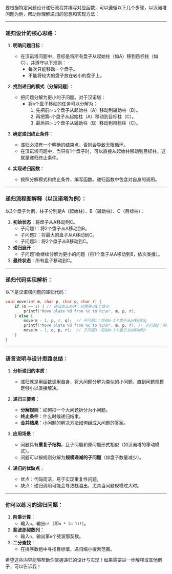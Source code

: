要根据特定问题设计递归流程并编写对应函数，可以遵循以下几个步骤，以汉诺塔问题为例，帮助你理解递归的思想和实现方法：

---

### **递归设计的核心思路：**
1. **明确问题目标**：
   - 在汉诺塔问题中，目标是将所有盘子从起始柱（如A）移到目标柱（如C），并遵守以下规则：
     - 每次只能移动一个盘子。
     - 不能将较大的盘子放在较小的盘子上。
   
2. **找到递归的模式（分解问题）**：
   - 把问题分解为更小的子问题。对于汉诺塔：
     - 将`n`个盘子移动的任务可以分解为：
       1. 先把前`n-1`个盘子从起始柱（A）移动到辅助柱（B）。
       2. 再把第`n`个盘子从起始柱（A）移动到目标柱（C）。
       3. 最后把`n-1`个盘子从辅助柱（B）移动到目标柱（C）。

3. **确定递归终止条件**：
   - 递归必须有一个明确的结束点，否则会导致无限循环。
   - 在汉诺塔问题中，当只有1个盘子时，可以直接从起始柱移动到目标柱，这就是递归终止条件。

4. **实现递归函数**：
   - 按照分解模式和终止条件，编写函数。递归函数中包含对自身的调用。

---

### **递归流程图解释（以汉诺塔为例）：**
以3个盘子为例，柱子分别是A（起始柱）、B（辅助柱）、C（目标柱）：
1. **初始状态**：将盘子从A移动到C。
   - 子问题1：将2个盘子从A移动到B。
   - 子问题2：将最大的盘子从A移动到C。
   - 子问题3：将2个盘子从B移动到C。
2. **递归展开**：
   - 子问题1会继续分解为更小的问题（将1个盘子从A移动到B，依次类推）。
3. **最终状态**：所有盘子移动到C。

---

### **递归代码实现解析**：
以下是汉诺塔问题的递归代码：
```c
void move(int m, char p, char q, char r) {
    if (m == 1) { // 递归终止条件：只需移动1个盘子
        printf("Move plate %d from %c to %c\n", m, p, r);
    } else {
        move(m - 1, p, r, q);  // 子问题1：将前m-1个盘子从p移动到q
        printf("Move plate %d from %c to %c\n", m, p, r); // 子问题2：将第m个盘子从p移动到r
        move(m - 1, q, p, r);  // 子问题3：将前m-1个盘子从q移动到r
    }
}
```

---

### **语言说明与设计思路总结**：
1. **分析递归的本质**：
   - 递归就是用函数调用自身，将大问题分解为类似的小问题，直到问题规模足够小以直接解决。
   
2. **递归三要素**：
   - **分解规则**：如何把一个大问题拆分为小问题。
   - **终止条件**：什么时候递归结束。
   - **合并结果**：小问题的解决方法如何组成大问题的答案。

3. **应用场景**：
   - 问题具有**重复子结构**，且子问题和原问题形式相似（如汉诺塔的移动模式）。
   - 问题可以按规则分解为**规模递减的子问题**（如盘子数量减少）。

4. **递归的优缺点**：
   - 优点：代码简洁，易于实现重复性问题。
   - 缺点：递归调用可能会导致栈溢出，尤其当问题规模过大时。

---

### **你可以练习的递归问题**：
1. **阶乘计算**：
   - 输入`n`，输出`n!`（即`n * (n-1)!`）。
2. **斐波那契数列**：
   - 输入`n`，输出第`n`个斐波那契数。
3. **二分查找**：
   - 在排序数组中寻找目标值，递归缩小搜索范围。

希望这些内容能够帮助你掌握递归的设计与实现！如果需要进一步解释或其他例子，可以告诉我！